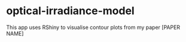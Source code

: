 # optical-irradiance-model
This app uses RShiny to visualise contour plots from my paper [PAPER NAME]
